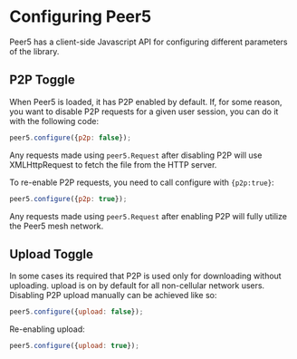 # Configuring Peer5
 
Peer5 has a client-side Javascript API for configuring different parameters of the library.

## P2P Toggle

When Peer5 is loaded, it has P2P enabled by default.
If, for some reason, you want to disable P2P requests for a given user session, you can do it with the following code:

```javascript
peer5.configure({p2p: false});
```

Any requests made using `peer5.Request` after disabling P2P will use XMLHttpRequest to fetch the file from the HTTP server.

To re-enable P2P requests, you need to call configure with `{p2p:true}`:

```javascript
peer5.configure({p2p: true});
```

Any requests made using `peer5.Request` after enabling P2P will fully utilize the Peer5 mesh network.

## Upload Toggle

In some cases its required that P2P is used only for downloading without uploading.
upload is on by default for all non-cellular network users.  
Disabling P2P upload manually can be achieved like so:

```javascript
peer5.configure({upload: false});
```

Re-enabling upload:
```javascript
peer5.configure({upload: true});
```